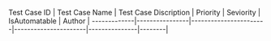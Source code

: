 Test Case ID | Test Case Name | Test Case Discription | Priority | Seviority | IsAutomatable | Author |
-------------|----------------|-----------------------|----------------------|---------------|--------|
